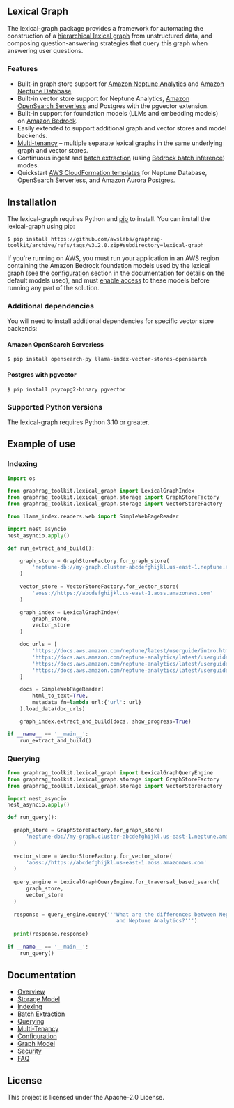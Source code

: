 ## Lexical Graph

The lexical-graph package provides a framework for automating the construction of a [hierarchical lexical graph](../docs/lexical-graph/graph-model.md) from unstructured data, and composing question-answering strategies that query this graph when answering user questions. 

### Features

  - Built-in graph store support for [Amazon Neptune Analytics](https://docs.aws.amazon.com/neptune-analytics/latest/userguide/what-is-neptune-analytics.html) and [Amazon Neptune Database](https://docs.aws.amazon.com/neptune/latest/userguide/intro.html) 
  - Built-in vector store support for Neptune Analytics, [Amazon OpenSearch Serverless](https://docs.aws.amazon.com/opensearch-service/latest/developerguide/serverless.html) and Postgres with the pgvector extension.
  - Built-in support for foundation models (LLMs and embedding models) on [Amazon Bedrock](https://docs.aws.amazon.com/bedrock/).
  - Easily extended to support additional graph and vector stores and model backends.
  - [Multi-tenancy](../docs/lexical-graph/multi-tenancy.md) – multiple separate lexical graphs in the same underlying graph and vector stores.
  - Continuous ingest and [batch extraction](../docs/lexical-graph/batch-extraction.md) (using [Bedrock batch inference](https://docs.aws.amazon.com/bedrock/latest/userguide/batch-inference.html)) modes.
  - Quickstart [AWS CloudFormation templates](../examples/lexical-graph/cloudformation-templates/) for Neptune Database, OpenSearch Serverless, and Amazon Aurora Postgres.

## Installation

The lexical-graph requires Python and [pip](http://www.pip-installer.org/en/latest/) to install. You can install the lexical-graph using pip:

```
$ pip install https://github.com/awslabs/graphrag-toolkit/archive/refs/tags/v3.2.0.zip#subdirectory=lexical-graph
```

If you're running on AWS, you must run your application in an AWS region containing the Amazon Bedrock foundation models used by the lexical graph (see the [configuration](../docs/lexical-graph/configuration.md#graphragconfig) section in the documentation for details on the default models used), and must [enable access](https://docs.aws.amazon.com/bedrock/latest/userguide/model-access.html) to these models before running any part of the solution.

### Additional dependencies

You will need to install additional dependencies for specific vector store backends:

#### Amazon OpenSearch Serverless

```
$ pip install opensearch-py llama-index-vector-stores-opensearch
```

#### Postgres with pgvector

```
$ pip install psycopg2-binary pgvector
```

### Supported Python versions

The lexical-graph requires Python 3.10 or greater.

## Example of use

### Indexing

```python
import os

from graphrag_toolkit.lexical_graph import LexicalGraphIndex
from graphrag_toolkit.lexical_graph.storage import GraphStoreFactory
from graphrag_toolkit.lexical_graph.storage import VectorStoreFactory

from llama_index.readers.web import SimpleWebPageReader

import nest_asyncio
nest_asyncio.apply()

def run_extract_and_build():

    graph_store = GraphStoreFactory.for_graph_store(
        'neptune-db://my-graph.cluster-abcdefghijkl.us-east-1.neptune.amazonaws.com'
    )
    
    vector_store = VectorStoreFactory.for_vector_store(
        'aoss://https://abcdefghijkl.us-east-1.aoss.amazonaws.com'
    )

    graph_index = LexicalGraphIndex(
        graph_store, 
        vector_store
    )

    doc_urls = [
        'https://docs.aws.amazon.com/neptune/latest/userguide/intro.html',
        'https://docs.aws.amazon.com/neptune-analytics/latest/userguide/what-is-neptune-analytics.html',
        'https://docs.aws.amazon.com/neptune-analytics/latest/userguide/neptune-analytics-features.html',
        'https://docs.aws.amazon.com/neptune-analytics/latest/userguide/neptune-analytics-vs-neptune-database.html'
    ]

    docs = SimpleWebPageReader(
        html_to_text=True,
        metadata_fn=lambda url:{'url': url}
    ).load_data(doc_urls)

    graph_index.extract_and_build(docs, show_progress=True)

if __name__ == '__main__':
    run_extract_and_build()
```

### Querying

```python
from graphrag_toolkit.lexical_graph import LexicalGraphQueryEngine
from graphrag_toolkit.lexical_graph.storage import GraphStoreFactory
from graphrag_toolkit.lexical_graph.storage import VectorStoreFactory

import nest_asyncio
nest_asyncio.apply()

def run_query():

  graph_store = GraphStoreFactory.for_graph_store(
      'neptune-db://my-graph.cluster-abcdefghijkl.us-east-1.neptune.amazonaws.com'
  )
  
  vector_store = VectorStoreFactory.for_vector_store(
      'aoss://https://abcdefghijkl.us-east-1.aoss.amazonaws.com'
  )
  
  query_engine = LexicalGraphQueryEngine.for_traversal_based_search(
      graph_store, 
      vector_store
  )
  
  response = query_engine.query('''What are the differences between Neptune Database 
                                   and Neptune Analytics?''')
  
  print(response.response)
  
if __name__ == '__main__':
    run_query()
```

## Documentation

  - [Overview](../docs/lexical-graph/overview.md)
  - [Storage Model](../docs/lexical-graph/storage-model.md) 
  - [Indexing](../docs/lexical-graph/indexing.md) 
  - [Batch Extraction](../docs/lexical-graph/batch-extraction.md) 
  - [Querying](../docs/lexical-graph/querying.md) 
  - [Multi-Tenancy](../docs/lexical-graph/multi-tenancy.md) 
  - [Configuration](../docs/lexical-graph/configuration.md) 
  - [Graph Model](../docs/lexical-graph/graph-model.md)
  - [Security](../docs/lexical-graph/security.md)
  - [FAQ](../docs/lexical-graph/faq.md)


## License

This project is licensed under the Apache-2.0 License.

